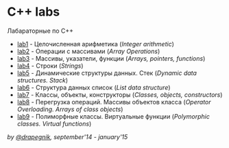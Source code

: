 # C++ labs
Лабараторные по C++

* [lab1](https://github.com/Drapegnik/bsu/tree/master/programming/c%2B%2B/lab1) - Целочисленная арифметика (*Integer arithmetic*)
* [lab2](https://github.com/Drapegnik/bsu/tree/master/programming/c%2B%2B/lab2) - Операции с массивами (*Array Operations*)
* [lab3](https://github.com/Drapegnik/bsu/tree/master/programming/c%2B%2B/lab3) - Массивы, указатели, функции (*Arrays, pointers, functions*)
* [lab4](https://github.com/Drapegnik/bsu/tree/master/programming/c%2B%2B/lab4) - Строки (*Strings*)
* [lab5](https://github.com/Drapegnik/bsu/tree/master/programming/c%2B%2B/lab5) - Динамические структуры данных. Стек (*Dynamic data structures. Stack*)
* [lab6](https://github.com/Drapegnik/bsu/tree/master/programming/c%2B%2B/lab6) - Структура данных список (*List data structure*)
* [lab7](https://github.com/Drapegnik/bsu/tree/master/programming/c%2B%2B/lab7) - Классы, объекты, конструкторы (*Classes, objects, constructors*)
* [lab8](https://github.com/Drapegnik/bsu/tree/master/programming/c%2B%2B/lab8) - Перегрузка операций. Массивы объектов класса (*Operator Overloading. Arrays of class objects*)
* [lab9](https://github.com/Drapegnik/bsu/tree/master/programming/c%2B%2B/lab9) - Полиморфные классы. Виртуальные функции (*Polymorphic classes. Virtual functions*)

*by [@drapegnik](https://github.com/Drapegnik), september'14 - january'15*